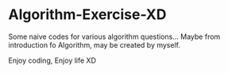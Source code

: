 # Algorithm-Exercise-XD

Some naive codes for various algorithm questions... Maybe from introduction fo Algorithm, may be created by myself.

Enjoy coding, Enjoy life XD

